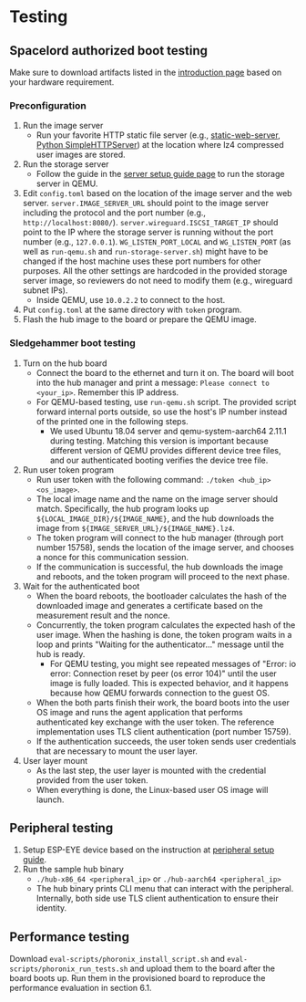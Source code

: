 # Testing

## Spacelord authorized boot testing

Make sure to download artifacts listed in the [introduction page](introduction.md)
based on your hardware requirement.

### Preconfiguration

1. Run the image server
    * Run your favorite HTTP static file server
      (e.g., [static-web-server](https://github.com/joseluisq/static-web-server),
[Python SimpleHTTPServer](https://www.digitalocean.com/community/tutorials/python-simplehttpserver-http-server))
      at the location where lz4 compressed user images are stored.
2. Run the storage server
    * Follow the guide in the [server setup guide page](server.md)
      to run the storage server in QEMU.
3. Edit `config.toml` based on the location of the image server and the web server.
    `server.IMAGE_SERVER_URL` should point to the image server including the protocol and the port number
    (e.g., `http://localhost:8080/`).
    `server.wireguard.ISCSI_TARGET_IP` should point to the IP
    where the storage server is running without the port number
    (e.g., `127.0.0.1`).
    `WG_LISTEN_PORT_LOCAL` and `WG_LISTEN_PORT` (as well as `run-qemu.sh` and `run-storage-server.sh`)
    might have to be changed if the host machine uses these port numbers for other purposes.
    All the other settings are hardcoded in the provided storage server image,
    so reviewers do not need to modify them (e.g., wireguard subnet IPs).
    * Inside QEMU, use `10.0.2.2` to connect to the host.
4. Put `config.toml` at the same directory with `token` program.
5. Flash the hub image to the board or prepare the QEMU image.

### Sledgehammer boot testing

1. Turn on the hub board
    * Connect the board to the ethernet and turn it on.
      The board will boot into the hub manager
      and print a message:
      `Please connect to <your_ip>`.
      Remember this IP address.
    * For QEMU-based testing, use `run-qemu.sh` script.
      The provided script forward internal ports outside,
      so use the host's IP number instead of the printed one
      in the following steps.
        * We used Ubuntu 18.04 server and qemu-system-aarch64 2.11.1 during testing.
          Matching this version is important because different version of QEMU provides
          different device tree files, and our authenticated booting verifies the device tree file.
2. Run user token program
    * Run user token with the following command:
      `./token <hub_ip> <os_image>`.
    * The local image name and the name on the image server should match.
      Specifically, the hub program looks up `${LOCAL_IMAGE_DIR}/${IMAGE_NAME}`,
      and the hub downloads the image from `${IMAGE_SERVER_URL}/${IMAGE_NAME}.lz4`.
    * The token program will connect to the hub manager
      (through port number 15758),
      sends the location of the image server,
      and chooses a nonce for this communication session.
    * If the communication is successful,
      the hub downloads the image and reboots,
      and the token program will proceed to the next phase.
3. Wait for the authenticated boot
    * When the board reboots,
      the bootloader calculates the hash of the downloaded image
      and generates a certificate based on the measurement result and the nonce.
    * Concurrently, the token program calculates the expected hash of the user image.
      When the hashing is done, the token program waits in a loop
      and prints "Waiting for the authenticator..." message until the hub is ready.
        * For QEMU testing, you might see repeated messages of "Error: io error: Connection reset by peer (os error 104)"
          until the user image is fully loaded.
          This is expected behavior, and it happens because how QEMU forwards connection to the guest OS.
    * When the both parts finish their work,
      the board boots into the user OS image and runs the agent application
      that performs authenticated key exchange with the user token.
      The reference implementation uses TLS client authentication (port number 15759).
    * If the authentication succeeds,
      the user token sends user credentials that are necessary to mount the user layer.
4. User layer mount
    * As the last step, the user layer is mounted with the credential provided from the user token.
    * When everything is done, the Linux-based user OS image will launch.

## Peripheral testing

1. Setup ESP-EYE device based on the instruction at [peripheral setup guide](peripheral.md).
2. Run the sample hub binary
    * `./hub-x86_64 <peripheral_ip>` or `./hub-aarch64 <peripheral_ip>`
    * The hub binary prints CLI menu that can interact with the peripheral.
      Internally, both side use TLS client authentication to ensure their identity.

## Performance testing

Download `eval-scripts/phoronix_install_script.sh` and `eval-scripts/phoronix_run_tests.sh`
and upload them to the board after the board boots up.
Run them in the provisioned board to reproduce the performance evaluation in section 6.1.
